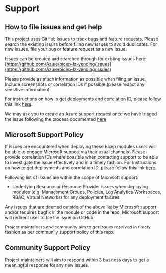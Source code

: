 # Support

## How to file issues and get help

This project uses GitHub Issues to track bugs and feature requests. Please search the existing issues before filing new issues to avoid duplicates.  For new issues, file your bug or feature request as a new Issue.

Issues can be created and searched through for existing issues here: [https://github.com/Azure/bicep-lz-vending/issues](https://github.com/Azure/bicep-lz-vending/issues)

Please provide as much information as possible when filing an issue. Include screenshots or correlation IDs if possible (please redact any sensitive information).

For instructions on how to get deployments and correlation ID, please follow this link [here](https://learn.microsoft.com/azure/azure-resource-manager/templates/deployment-history?tabs=azure-portal#get-deployments-and-correlation-id).

We may ask you to create an Azure support request once we have triaged the issue following the process documented [here](https://learn.microsoft.com/azure/azure-portal/supportability/how-to-create-azure-support-request)

## Microsoft Support Policy

If issues are encountered when deploying these Bicep modules users will be able to engage Microsoft support via their usual channels. Please provide correlation IDs where possible when contacting support to be able to investigate the issue effectively and in a timely fashion. For instructions on how to get deployments and correlation ID, please follow this link [here](https://learn.microsoft.com/azure/azure-resource-manager/templates/deployment-history?tabs=azure-portal#get-deployments-and-correlation-id).

Following list of issues are within the scope of Microsoft support:

- Underlying Resource or Resource Provider issues when deploying modules (e.g. Management Groups, Policies, Log Analytics Workspaces, RBAC, Virtual Networks) for any deployment failures.

Any issues that are deemed outside of the above list by Microsoft support and/or requires bugfix in the module or code in the repo, Microsoft support will redirect user to file the issue on GitHub.

Project maintainers and community aim to get issues resolved in timely fashion as per community support policy of this repo.

## Community Support Policy

Project maintainers will aim to respond within 3 business days to get a meaningful response for any new issues.
